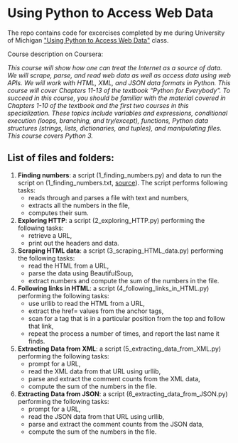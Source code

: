 # Using Python to Access Web Data
The repo contains code for excercises completed by me during University of Michigan ["Using Python to Access Web Data"](https://www.coursera.org/learn/python-network-data?specialization=python) class.

Course description on Coursera:

*This course will show how one can treat the Internet as a source of data.  We will scrape, parse, and read web data as well as access data using web APIs.  We will work with HTML, XML, and JSON data formats in Python.  This course will cover Chapters 11-13 of the textbook “Python for Everybody”. To succeed in this course, you should be familiar with the material covered in Chapters 1-10 of the textbook and the first two courses in this specialization.  These topics include variables and expressions, conditional execution (loops, branching, and try/except), functions, Python data structures (strings, lists, dictionaries, and tuples), and manipulating files.  This course covers Python 3.*

## List of files and folders:

1. **Finding numbers**: a script (1_finding_numbers.py) and data to run the script on (1_finding_numbers.txt, [source](http://py4e-data.dr-chuck.net/)). The script performs following tasks:
   - reads through and parses a file with text and numbers, 
   - extracts all the numbers in the file, 
   - computes their sum. 
2. **Exploring HTTP**: a script (2_exploring_HTTP.py) performing the following tasks:
   -  retrieve a URL,
   -  print out the headers and data.
3. **Scraping HTML data**: a script (3_scraping_HTML_data.py) performing the following tasks:
   - read the HTML from a URL, 
   - parse the data using BeautifulSoup, 
   - extract numbers and compute the sum of the numbers in the file. 
4. **Following links in HTML**: a script (4_following_links_in_HTML.py) performing the following tasks:
   - use urllib to read the HTML from a URL,
   - extract the href= values from the anchor tags, 
   - scan for a tag that is in a particular position from the top and follow that link, 
   - repeat the process a number of times, and report the last name it finds.
5. **Extracting Data from XML**: a script (5_extracting_data_from_XML.py) performing the following tasks:
    - prompt for a URL, 
    - read the XML data from that URL using urllib,
    - parse and extract the comment counts from the XML data, 
    - compute the sum of the numbers in the file. 
6. **Extracting Data from JSON**: a script (6_extracting_data_from_JSON.py) performing the following tasks:
    - prompt for a URL, 
    - read the JSON data from that URL using urllib,
    - parse and extract the comment counts from the JSON data, 
    - compute the sum of the numbers in the file.
